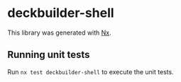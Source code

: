 # deckbuilder-shell

This library was generated with [Nx](https://nx.dev).

## Running unit tests

Run `nx test deckbuilder-shell` to execute the unit tests.
